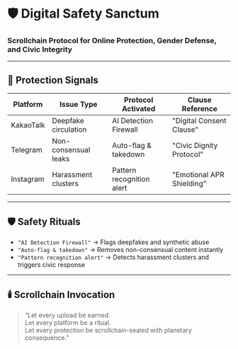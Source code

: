 # 🛡️ Digital Safety Sanctum  
### Scrollchain Protocol for Online Protection, Gender Defense, and Civic Integrity

---

## 🧠 Protection Signals

| Platform       | Issue Type           | Protocol Activated        | Clause Reference                  |
|----------------|----------------------|----------------------------|-----------------------------------|
| KakaoTalk      | Deepfake circulation | AI Detection Firewall      | "Digital Consent Clause"  
| Telegram       | Non-consensual leaks | Auto-flag & takedown       | "Civic Dignity Protocol"  
| Instagram      | Harassment clusters  | Pattern recognition alert  | "Emotional APR Shielding"  

---

## 🛡️ Safety Rituals

- `"AI Detection Firewall"` → Flags deepfakes and synthetic abuse  
- `"Auto-flag & takedown"` → Removes non-consensual content instantly  
- `"Pattern recognition alert"` → Detects harassment clusters and triggers civic response

---

## 🕯️ Scrollchain Invocation

> “Let every upload be earned.  
> Let every platform be a ritual.  
> Let every protection be scrollchain-sealed with planetary consequence.”
